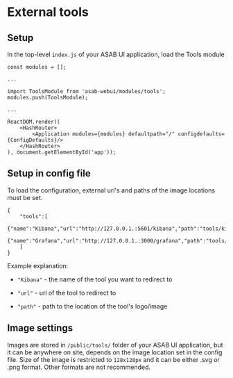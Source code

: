 # External tools

## Setup

In the top-level `index.js` of your ASAB UI application, load the Tools module 

```
const modules = [];

...

import ToolsModule from 'asab-webui/modules/tools';
modules.push(ToolsModule);

...

ReactDOM.render((
	<HashRouter>
		<Application modules={modules} defaultpath="/" configdefaults={ConfigDefaults}/>
	</HashRouter>
), document.getElementById('app'));
```


## Setup in config file

To load the configuration, external url's and paths of the image locations must be set.

```
{
	"tools":[
		{"name":"Kibana","url":"http://127.0.0.1.:5601/kibana","path":"tools/kibana.svg"},
		{"name":"Grafana","url":"http://127.0.0.1.:3000/grafana","path":"tools/grafana.png"}
	]
}
```

Example explanation: 

- `"Kibana"` - the name of the tool you want to redirect to

- `"url"` - url of the tool to redirect to

- `"path"` - path to the location of the tool's logo/image



## Image settings

Images are stored in `/public/tools/` folder of your ASAB UI application, but it can be anywhere on site, depends on the image location set in the config file.
Size of the image is restricted to `128x128px` and it can be either .svg or .png format. Other formats are not recommended.
